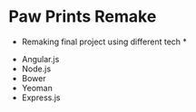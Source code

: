 # Paw Prints Remake #
* Remaking final project using different tech *
- Angular.js
- Node.js
- Bower
- Yeoman
- Express.js